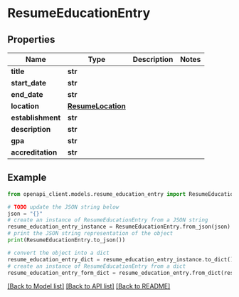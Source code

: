 # ResumeEducationEntry


## Properties

Name | Type | Description | Notes
------------ | ------------- | ------------- | -------------
**title** | **str** |  | 
**start_date** | **str** |  | 
**end_date** | **str** |  | 
**location** | [**ResumeLocation**](ResumeLocation.md) |  | 
**establishment** | **str** |  | 
**description** | **str** |  | 
**gpa** | **str** |  | 
**accreditation** | **str** |  | 

## Example

```python
from openapi_client.models.resume_education_entry import ResumeEducationEntry

# TODO update the JSON string below
json = "{}"
# create an instance of ResumeEducationEntry from a JSON string
resume_education_entry_instance = ResumeEducationEntry.from_json(json)
# print the JSON string representation of the object
print(ResumeEducationEntry.to_json())

# convert the object into a dict
resume_education_entry_dict = resume_education_entry_instance.to_dict()
# create an instance of ResumeEducationEntry from a dict
resume_education_entry_form_dict = resume_education_entry.from_dict(resume_education_entry_dict)
```
[[Back to Model list]](../README.md#documentation-for-models) [[Back to API list]](../README.md#documentation-for-api-endpoints) [[Back to README]](../README.md)


